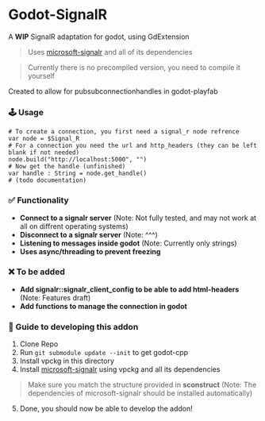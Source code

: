 # Godot-SignalR
A **WIP** SignalR adaptation for godot, using GdExtension
> Uses [microsoft-signalr](https://github.com/aspnet/SignalR-Client-Cpp/tree/main?tab=readme-ov-file#command-line-build) and all of its dependencies

> Currently there is no precompiled version, you need to compile it yourself

Created to allow for pubsubconnectionhandles in godot-playfab

### 🕹️ Usage
```GDScript
# To create a connection, you first need a signal_r node refrence
var node = $Signal_R
# For a connection you need the url and http_headers (they can be left blank if not needed)
node.build("http://localhost:5000", "")
# Now get the handle (unfinished)
var handle : String = node.get_handle()
# (todo documentation)
```

### ✅ Functionality
- **Connect to a signalr server** (Note: Not fully tested, and may not work at all on diffrent operating systems)
- **Disconnect to a signalr server** (Note: ^^^)
- **Listening to messages inside godot** (Note: Currently only strings)
- **Uses async/threading to prevent freezing**
### ❌ To be added
- **Add signalr::signalr_client_config to be able to add html-headers** (Note: Features draft)
- **Add functions to manage the connection in godot**

### 📌 Guide to developing this addon
1. Clone Repo
2. Run ```git submodule update --init``` to get godot-cpp
3. Install vpckg in this directory
4. Install [microsoft-signalr](https://github.com/aspnet/SignalR-Client-Cpp/tree/main?tab=readme-ov-file#command-line-build) using vpckg and all its dependencies
> Make sure you match the structure provided in **sconstruct** (Note: The dependencies of microsoft-signalr should be installed automatically)
5. Done, you should now be able to develop the addon!
